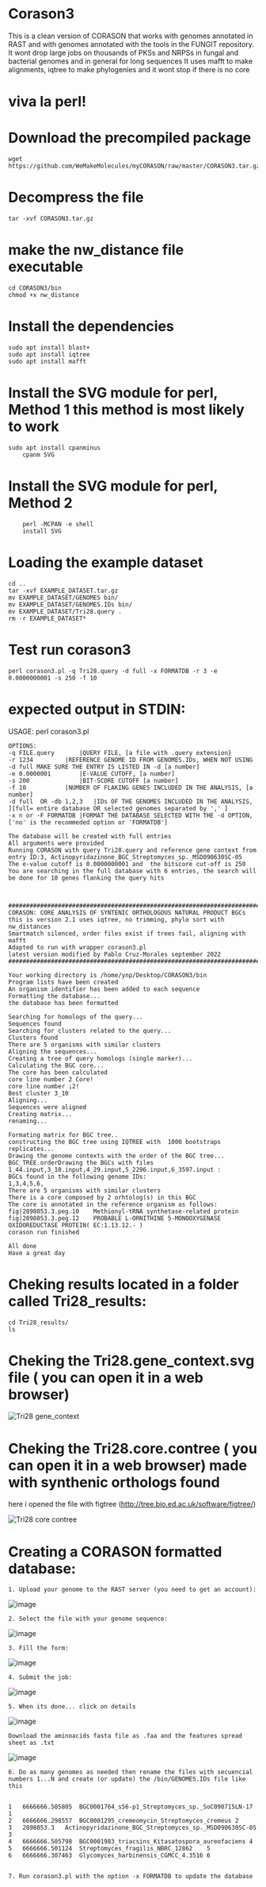 # Corason3
This is a clean version of CORASON that works with genomes annotated in RAST and with genomes annotated with the tools in the FUNGIT repository.
It wont drop large jobs on thousands of PKSs and NRPSs in fungal and bacterial genomes and in general for long sequences
It uses mafft to make alignments, iqtree to make phylogenies and it wont stop if there is no core
# viva la perl!

# Download the precompiled package
	wget https://github.com/WeMakeMolecules/myCORASON/raw/master/CORASON3.tar.gz
# Decompress the file
    tar -xvf CORASON3.tar.gz
# make the nw_distance file executable
	cd CORASON3/bin
	chmod +x nw_distance
    
# Install the dependencies
    sudo apt install blast+
    sudo apt install iqtree
    sudo apt install mafft


# Install the SVG module for perl, Method 1 this method is most likely to work
	sudo apt install cpanminus
        cpanm SVG
# Install the SVG module for perl, Method 2 
        perl -MCPAN -e shell
        install SVG

# Loading the example dataset
    cd ..
    tar -xvf EXAMPLE_DATASET.tar.gz
    mv EXAMPLE_DATASET/GENOMES bin/
    mv EXAMPLE_DATASET/GENOMES.IDs bin/
    mv EXAMPLE_DATASET/Tri28.query .
    rm -r EXAMPLE_DATASET*

# Test run corason3
    perl corason3.pl -q Tri28.query -d full -x FORMATDB -r 3 -e 0.0000000001 -s 250 -f 10
 # expected output in STDIN:
 USAGE: perl corason3.pl <OPTIONS>
    
    OPTIONS:
    -q FILE.query   	|QUERY FILE, [a file with .query extension}
    -r 1234			|REFERENCE GENOME ID FROM GENOMES.IDs, WHEN NOT USING -d full MAKE SURE THE ENTRY IS LISTED IN -d [a number]
    -e 0.0000001		|E-VALUE CUTOFF, [a number]
    -s 200	        	|BIT-SCORE CUTOFF [a number]
    -f 10			|NUMBER OF FLAKING GENES INCLUDED IN THE ANALYSIS, [a number]
    -d full  OR -db 1,2,3	|IDs OF THE GENOMES INCLUDED IN THE ANALYSIS, ][full= entire database OR selected genomes separated by ',' ]
    -x n or -F FORMATDB	|FORMAT THE DATABASE SELECTED WITH THE -d OPTION, ['no' is the recommeded option or 'FORMATDB']
    
    The database will be created with full entries
    All arguments were provided
    Running CORASON with query Tri28.query and reference gene context from entry ID:3, Actinopyridazinone_BGC_Streptomyces_sp._MSD090630SC-05
    The e-value cutoff is 0.0000000001 and  the bitscore cut-off is 250
    You are searching in the full database with 6 entries, the search will be done for 10 genes flanking the query hits
    
    
    
    ##########################################################################
    CORASON: CORE ANALYSIS OF SYNTENIC ORTHOLOGOUS NATURAL PRODUCT BGCs
    this is version 2.1 uses iqtree, no trimming, phylo sort with nw_distances
    Smartmatch silenced, order files exist if trees fail, aligning with mafft
    Adapted to run with wrapper corason3.pl
    latest version modified by Pablo Cruz-Morales september 2022
    ##########################################################################
	
	Your working directory is /home/ynp/Desktop/CORASON3/bin
	Program lists have been created
	An organism identifier has been added to each sequence
	Formatting the database...
	the database has been formatted
	
	Searching for homologs of the query...
	Sequences found
	Searching for clusters related to the query...
	Clusters found
	There are 5 organisms with similar clusters
	Aligning the sequences...
	Creating a tree of query homologs (single marker)...
	Calculating the BGC core...
	The core has been calculated
	core line number 2 Core!
	core line number ¡2!
	Best cluster 3_10
	Aligning...
	Sequences were aligned
	Creating matrix...
	renaming...

	Formating matrix for BGC tree..
	constructing the BGC tree using IQTREE with  1000 bootstraps replicates...
	Drawing the genome contexts with the order of the BGC tree...
	BGC_TREE.orderDrawing the BGCs with files 1_44.input,3_10.input,4_29.input,5_2296.input,6_3597.input : 
	BGCs found in the following genome IDs:
	1,3,4,5,6,
	There are 5 organisms with similar clusters
	There is a core composed by 2 orhtolog(s) in this BGC
	The core is annotated in the reference organism as follows:
	fig|2898053.3.peg.10	Methionyl-tRNA synthetase-related protein
	fig|2898053.3.peg.12	PROBABLE L-ORNITHINE 5-MONOOXYGENASE OXIDOREDUCTASE PROTEIN( EC:1.13.12.- )
	corason run finished

	All done
	Have a great day



# Cheking results located in a folder called Tri28_results:
	cd Tri28_results/
	ls
	
	
# Cheking the Tri28.gene_context.svg file ( you can open it in  a web browser)

![Tri28 gene_context](https://user-images.githubusercontent.com/68575424/194334286-0ce6f7bd-76d1-4736-a101-30126e29fd20.svg)

# Cheking the  Tri28.core.contree ( you can open it in  a web browser) made with synthenic orthologs found 
here i opened the file with figtree (http://tree.bio.ed.ac.uk/software/figtree/)

![Tri28 core contree](https://user-images.githubusercontent.com/68575424/194334668-01314e7d-8aea-4e9b-86cf-8f7e993f263c.png)

# Creating a CORASON formatted database:

	1. Upload your genome to the RAST server (you need to get an account):
![image](https://user-images.githubusercontent.com/68575424/194347007-9db18417-5d68-43fb-99e3-31c836a0c8f3.png)

	2. Select the file with your genome sequence:
![image](https://user-images.githubusercontent.com/68575424/194347168-2715e7db-45fb-405e-ad19-43f020df21d5.png)

	3. Fill the form:
![image](https://user-images.githubusercontent.com/68575424/194347273-c234ae64-595f-44ec-8c2f-6bea9820bccf.png)

	4. Submit the job:

![image](https://user-images.githubusercontent.com/68575424/194347633-74c951e8-6dd0-4ffa-94e7-1ede60a2f32b.png)
	
	5. When its done... click on details
![image](https://user-images.githubusercontent.com/68575424/194348108-c0b0e0b7-a3d5-4013-a6fb-e79cf354e306.png)
	
	Download the aminoacids fasta file as .faa and the features spread sheet as .txt
![image](https://user-images.githubusercontent.com/68575424/194348528-88521931-8204-46ed-a29c-a4c207bd364a.png)

	6. Do as many genomes as needed then rename the files with secuencial numbers 1...N and create (or update) the /bin/GENOMES.IDs file like this


	1	6666666.505805	BGC0001764_s56-p1_Streptomyces_sp._SoC090715LN-17	1
	2	6666666.298557	BGC0001295_cremeomycin_Streptomyces_cremeus	2
	3	2898053.3	Actinopyridazinone_BGC_Streptomyces_sp._MSD090630SC-05	3
	4	6666666.505798	BGC0001983_triacsins_Kitasatospora_aureofaciens	4
	5	6666666.501124	Streptomyces_fragilis_NBRC_12862	5
	6	6666666.307463	Glycomyces_harbinensis_CGMCC_4.3516	6


	7. Run corason3.pl with the option -x FORMATDB to update the database


